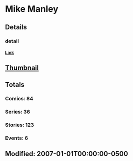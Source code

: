 # Mike  Manley 
## Details
### detail
#### [Link](http://marvel.com/comics/creators/934/mike_manley?utm_campaign=apiRef&utm_source=225578a89fc76f3d20fbffda5d17a88d)
## [Thumbnail](http://i.annihil.us/u/prod/marvel/i/mg/9/50/4bc47c4c389a1.jpg)
## Totals
### Comics: 84
### Series: 36
### Stories: 123
### Events: 6
## Modified: 2007-01-01T00:00:00-0500